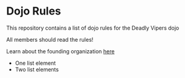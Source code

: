 Dojo Rules
==========

This repository contains a list of dojo rules for the Deadly Vipers dojo

All members should read the rules!

Learn about the founding organization [here](https://github.com/deadlyvipers)

* One list element
* Two list elements
